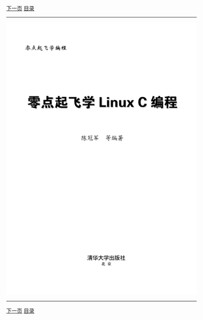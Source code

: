 [下一页](002.md)  [目录](../README.md)

***

![001](../images/001.png)

***

[下一页](002.md)  [目录](../README.md)


